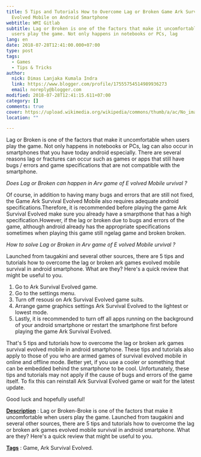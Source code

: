 ```yaml
---
title: 5 Tips and Tutorials How to Overcome Lag or Broken Game Ark Survival
  Evolved Mobile on Android Smartphone
webtitle: WMI Gitlab
subtitle: Lag or Broken is one of the factors that make it uncomfortable when
  users play the game. Not only happens in notebooks or PCs, lag
lang: en
date: 2018-07-28T12:41:00.000+07:00
type: post
tags:
  - Games
  - Tips & Tricks
author:
  nick: Dimas Lanjaka Kumala Indra
  link: https://www.blogger.com/profile/17555754514989936273
  email: noreply@blogger.com
modified: 2018-07-28T12:41:15.611+07:00
category: []
comments: true
cover: https://upload.wikimedia.org/wikipedia/commons/thumb/a/ac/No_image_available.svg/2048px-No_image_available.svg.png
location: ""

---
```


<p>    Lag or Broken is one of the factors that make it uncomfortable when users     play the game. Not only happens in notebooks or PCs, lag can also occur in     smartphones that you have today android especially. There are several     reasons lag or fractures can occur such as games or apps that still have     bugs / errors and game specifications that are not compatible with the     smartphone. </p><p>    <em>Does Lag or Broken can happen in</em>    <em>Arv game of</em>    <em>E</em>    <em>volved Mobile</em>    <em>urvival</em>    <em>?</em></p><p>    Of course, in addition to having many bugs and errors that are still not     fixed, the Game Ark Survival Evolved Mobile also requires adequate android     specifications.Therefore, it is recommended before playing the game Ark     Survival Evolved make sure you already have a smarpthone that has a high     specification.However, if the lag or broken due to bugs and errors of the     game, although android already has the appropriate specifications sometimes     when playing this game still ngelag game and broken broken. </p><div>    <div id="lite-ad-2">    </div></div><p>    <em>How to solve Lag or Broken in</em>    <em>Arv game of</em>    <em>E</em>    <em>volved Mobile</em>    <em>urvival</em>    <em>?</em></p><p>    Launched from taugakini and several other sources, there are 5 tips and     tutorials how to overcome the lag or broken ark games evolved mobile     survival in android smartphone. What are they? Here's a quick review that     might be useful to you. </p><ol>    <li>        Go to Ark Survival Evolved game.     </li>    <li>        Go to the settings menu.     </li>    <li>        Turn off resousi on Ark Survival Evolved game suits.     </li>    <li>        Arrange game graphics settings Ark Survival Evolved to the lightest or         lowest mode.     </li>    <li>        Lastly, it is recommended to turn off all apps running on the         background of your android smartphone or restart the smartphone first         before playing the game Ark Survival Evolved.     </li></ol><p>    That's 5 tips and tutorials how to overcome the lag or broken ark games     survival evolved mobile in android smartphone. These tips and tutorials     also apply to those of you who are armed games of survival evolved mobile     in online and offline mode. Better yet, if you use a cooler or something     that can be embedded behind the smartphone to be cool. Unfortunately, these     tips and tutorials may not apply if the cause of bugs and errors of the     game itself. To fix this can reinstall Ark Survival Evolved game or wait     for the latest update. </p><p>    Good luck and hopefully useful! </p><p>    <strong><u>Description</u></strong>    : Lag or Broken-Broke is one of the factors that make it uncomfortable when     users play the game. Launched from taugakini and several other sources,     there are 5 tips and tutorials how to overcome the lag or broken ark games     evolved mobile survival in android smartphone. What are they? Here's a     quick review that might be useful to you. </p><p>    <strong><u>Tags</u></strong>    : Game, Ark Survival Evolved. </p>